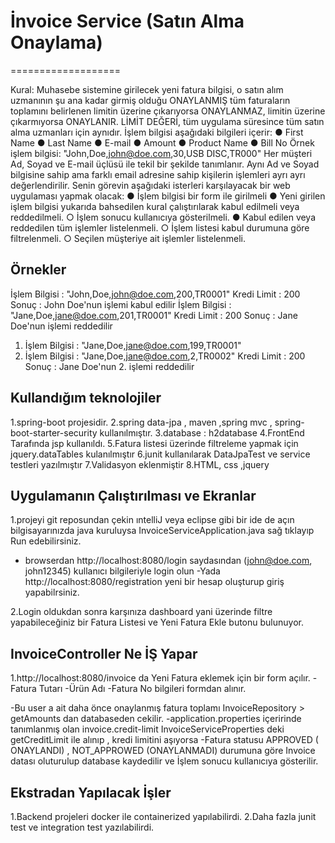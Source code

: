 # İnvoice Service (Satın Alma Onaylama)
===================

Kural: Muhasebe sistemine girilecek yeni fatura bilgisi, o satın alım uzmanının şu ana kadar
girmiş olduğu ONAYLANMIŞ tüm faturaların toplamını belirlenen limitin üzerine çıkarıyorsa
ONAYLANMAZ, limitin üzerine çıkarmıyorsa ONAYLANIR.
LİMİT DEĞERİ, tüm uygulama süresince tüm satın alma uzmanları için aynıdır.
İşlem bilgisi aşağıdaki bilgileri içerir:
● First Name
● Last Name
● E-mail
● Amount
● Product Name
● Bill No
Örnek işlem bilgisi: "John,Doe,john@doe.com,30,USB DISC,TR000"
Her müşteri Ad, Soyad ve E-mail üçlüsü ile tekil bir şekilde tanımlanır. Aynı Ad ve Soyad
bilgisine sahip ama farklı email adresine sahip kişilerin işlemleri ayrı ayrı değerlendirilir.
Senin görevin aşağıdaki isterleri karşılayacak bir web uygulaması yapmak olacak:
● İşlem bilgisi bir form ile girilmeli
● Yeni girilen işlem bilgisi yukarıda bahsedilen kural çalıştırılarak kabul edilmeli veya
reddedilmeli.
○ İşlem sonucu kullanıcıya gösterilmeli.
● Kabul edilen veya reddedilen tüm işlemler listelenmeli.
○ İşlem listesi kabul durumuna göre filtrelenmeli.
○ Seçilen müşteriye ait işlemler listelenmeli.

Örnekler
-------------
İşlem Bilgisi : "John,Doe,john@doe.com,200,TR0001"
Kredi Limit : 200
Sonuç : John Doe'nun işlemi kabul edilir
İşlem Bilgisi : "Jane,Doe,jane@doe.com,201,TR0001"
Kredi Limit : 200
Sonuç : Jane Doe'nun işlemi reddedilir
1. İşlem Bilgisi : "Jane,Doe,jane@doe.com,199,TR0001"
2. İşlem Bilgisi : "Jane,Doe,jane@doe.com,2,TR0002"
Kredi Limit : 200
Sonuç : Jane Doe'nun 2. işlemi reddedilir


Kullandığım teknolojiler
-------------
1.spring-boot projesidir.
2.spring data-jpa , maven ,spring mvc , spring-boot-starter-security  kullanılmıştır.
3.database : h2database
4.FrontEnd Tarafında jsp kullanıldı.
5.Fatura listesi üzerinde filtreleme yapmak için jquery.dataTables kulanılmıştır
6.junit kullanılarak DataJpaTest ve service testleri yazılmıştır
7.Validasyon eklenmiştir
8.HTML, css ,jquery

Uygulamanın Çalıştırılması ve Ekranlar
------------- 
1.projeyi git reposundan çekin ıntelliJ veya eclipse gibi bir ide de açın bilgisayarınızda java kuruluysa InvoiceServiceApplication.java sağ tıklayıp Run edebilirsiniz.
- browserdan http://localhost:8080/login saydasından (john@doe.com, john12345) kullanıcı bilgileriyle login olun
-Yada http://localhost:8080/registration yeni bir hesap oluşturup giriş yapabilrsiniz.

2.Login oldukdan sonra karşınıza dashboard yani üzerinde filtre yapabileceğiniz bir Fatura Listesi  ve Yeni Fatura Ekle butonu bulunuyor.

InvoiceController Ne İŞ Yapar
------------- 
1.http://localhost:8080/invoice da Yeni Fatura eklemek için bir form açılır.
-Fatura Tutarı
-Ürün Adı
-Fatura No bilgileri formdan alınır.

-Bu user a ait daha önce onaylanmış fatura toplamı InvoiceRepository > getAmounts dan databaseden cekilir.
-application.properties içeririnde tanımlanmış olan invoice.credit-limit InvoiceServiceProperties deki getCreditLimit ile alınıp , kredi limitini aşıyorsa 
-Fatura statusu APPROVED ( ONAYLANDI) , NOT_APPROWED (ONAYLANMADI) durumuna göre Invoice datası oluturulup database kaydedilir ve İşlem sonucu kullanıcıya gösterilir.

Ekstradan Yapılacak İşler
------------- 
1.Backend projeleri docker ile containerized yapılabilirdi.
2.Daha fazla junit test ve integration test yazılabilirdi.

